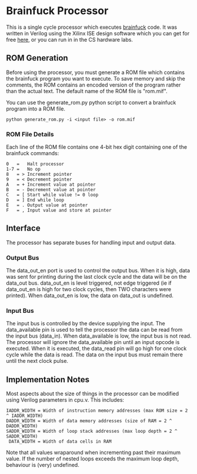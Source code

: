 # Brainfuck Processor
This is a single cycle processor which executes [brainfuck](http://en.wikipedia.org/wiki/Brainfuck) code. It was written in Verilog using the Xilinx ISE design software which you can get for free [here](http://www.xilinx.com/products/design-tools/ise-design-suite/ise-webpack.htm), or you can run in in the CS hardware labs.

## ROM Generation
Before using the processor, you must generate a ROM file which contains the brainfuck program you want to execute. To save memory and skip the comments, the ROM contains an encoded version of the program rather than the actual text. The default name of the ROM file is "rom.mif".

You can use the generate_rom.py python script to convert a brainfuck program into a ROM file.

    python generate_rom.py -i <input file> -o rom.mif

### ROM File Details
Each line of the ROM file contains one 4-bit hex digit containing one of the brainfuck commands:

    0   =   Halt processor
    1-7 =   No op
    8   = > Increment pointer
    9   = < Decrement pointer
    A   = + Increment value at pointer
    B   = - Decrement value at pointer
    C   = [ Start while value != 0 loop
    D   = ] End while loop
    E   = . Output value at pointer
    F   = , Input value and store at pointer

## Interface
The processor has separate buses for handling input and output data.

### Output Bus
The data_out_en port is used to control the output bus. When it is high, data was sent for printing during the last clock cycle and the data will be on the data_out bus. data_out_en is level triggered, not edge triggered (ie if data_out_en is high for two clock cycles, then TWO characters were printed). When data_out_en is low, the data on data_out is undefined.

### Input Bus
The input bus is controlled by the device supplying the input. The data_available pin is used to tell the processor the data can be read from the input bus (data_in). When data_available is low, the input bus is not read. The processor will ignore the data_available pin until an input opcode is executed. When it is executed, the data_read pin will go high for one clock cycle while the data is read. The data on the input bus must remain there until the next clock pulse.
    
## Implementation Notes
Most aspects about the size of things in the processor can be modified using Verilog parameters in cpu.v. This includes:

    IADDR_WIDTH = Width of instruction memory addresses (max ROM size = 2 ^ IADDR_WIDTH)
    DADDR_WIDTH = Width of data memory addresses (size of RAM = 2 ^ DADDR_WIDTH)
    SADDR_WIDTH = Width of loop stack addresses (max loop depth = 2 ^ SADDR_WIDTH)
     DATA_WIDTH = Width of data cells in RAM

Note that all values wraparound when incrementing past their maximum value. If the number of nested loops exceeds the maximum loop depth, behaviour is (very) undefined.
